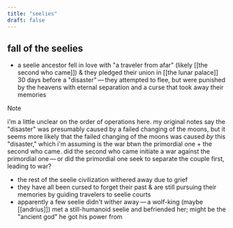 ```yaml
---
title: "seelies"
draft: false
---
```


## fall of the seelies
- a seelie ancestor fell in love with "a traveler from afar" (likely [[the second who came]]) & they pledged their union in [[the lunar palace]] 30 days before a "disaster" — they attempted to flee, but were punished by the heavens with eternal separation and a curse that took away their memories
	
> [!NOTE]
> i'm a little unclear on the order of operations here. my original notes say the "disaster" was presumably caused by a failed changing of the moons, but it seems more likely that the failed changing of the moons was caused *by* this "disaster," which i'm assuming is the war btwn the primordial one + the second who came. did the second who came initiate a war against the primordial one — or did the primordial one seek to separate the couple first, leading to war?

- the rest of the seelie civilization withered away due to grief
- they have all been cursed to forget their past & are still pursuing their memories by guiding travelers to seelie courts
- apparently a few seelie didn't wither away — a wolf-king (maybe [[andrius]]) met a still-humanoid seelie and befriended her; might be the "ancient god" he got his power from